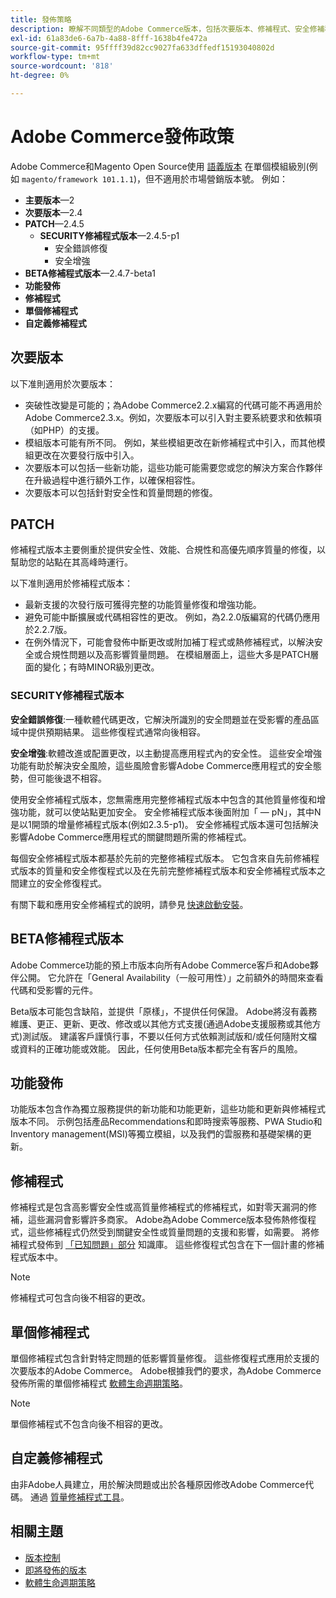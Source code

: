 ```yaml
---
title: 發佈策略
description: 瞭解不同類型的Adobe Commerce版本，包括次要版本、修補程式、安全修補程式、功能、修補程式、單個修補程式和自定義修補程式。
exl-id: 61a83de6-6a7b-4a88-8fff-1638b4fe472a
source-git-commit: 95ffff39d82cc9027fa633dffedf15193040802d
workflow-type: tm+mt
source-wordcount: '818'
ht-degree: 0%

---
```


# Adobe Commerce發佈政策

Adobe Commerce和Magento Open Source使用 [語義版本](https://semver.org/) 在單個模組級別(例如 `magento/framework 101.1.1`)，但不適用於市場營銷版本號。 例如：

- **主要版本**—2
- **次要版本**—2.4
- **PATCH**—2.4.5
   - **SECURITY修補程式版本**—2.4.5-p1
      - 安全錯誤修復
      - 安全增強
- **BETA修補程式版本**—2.4.7-beta1
- **功能發佈**
- **修補程式**
- **單個修補程式**
- **自定義修補程式**

## 次要版本

以下准則適用於次要版本：

- 突破性改變是可能的；為Adobe Commerce2.2.x編寫的代碼可能不再適用於Adobe Commerce2.3.x。例如，次要版本可以引入對主要系統要求和依賴項（如PHP）的支援。
- 模組版本可能有所不同。 例如，某些模組更改在新修補程式中引入，而其他模組更改在次要發行版中引入。
- 次要版本可以包括一些新功能，這些功能可能需要您或您的解決方案合作夥伴在升級過程中進行額外工作，以確保相容性。
- 次要版本可以包括針對安全性和質量問題的修復。

## PATCH

修補程式版本主要側重於提供安全性、效能、合規性和高優先順序質量的修復，以幫助您的站點在其高峰時運行。

以下准則適用於修補程式版本：

- 最新支援的次發行版可獲得完整的功能質量修復和增強功能。
- 避免可能中斷擴展或代碼相容性的更改。 例如，為2.2.0版編寫的代碼仍應用於2.2.7版。
- 在例外情況下，可能會發佈中斷更改或附加補丁程式或熱修補程式，以解決安全或合規性問題以及高影響質量問題。 在模組層面上，這些大多是PATCH層面的變化；有時MINOR級別更改。

### SECURITY修補程式版本

**安全錯誤修復**:一種軟體代碼更改，它解決所識別的安全問題並在受影響的產品區域中提供預期結果。 這些修復程式通常向後相容。

**安全增強**:軟體改進或配置更改，以主動提高應用程式內的安全性。 這些安全增強功能有助於解決安全風險，這些風險會影響Adobe Commerce應用程式的安全態勢，但可能後退不相容。

使用安全修補程式版本，您無需應用完整修補程式版本中包含的其他質量修復和增強功能，就可以使站點更加安全。 安全修補程式版本後面附加「 — pN」，其中N是以1開頭的增量修補程式版本(例如2.3.5-p1)。 安全修補程式版本還可包括解決影響Adobe Commerce應用程式的關鍵問題所需的修補程式。

每個安全修補程式版本都基於先前的完整修補程式版本。 它包含來自先前修補程式版本的質量和安全修復程式以及在先前完整修補程式版本和安全修補程式版本之間建立的安全修復程式。

有關下載和應用安全修補程式的說明，請參見 [快速啟動安裝](../installation/composer.md#example---security-patch)。

## BETA修補程式版本

Adobe Commerce功能的預上市版本向所有Adobe Commerce客戶和Adobe夥伴公開。 它允許在「General Availability（一般可用性）」之前額外的時間來查看代碼和受影響的元件。

Beta版本可能包含缺陷，並提供「原樣」，不提供任何保證。 Adobe將沒有義務維護、更正、更新、更改、修改或以其他方式支援(通過Adobe支援服務或其他方式)測試版。 建議客戶謹慎行事，不要以任何方式依賴測試版和/或任何隨附文檔或資料的正確功能或效能。 因此，任何使用Beta版本都完全有客戶的風險。

## 功能發佈

功能版本包含作為獨立服務提供的新功能和功能更新，這些功能和更新與修補程式版本不同。 示例包括產品Recommendations和即時搜索等服務、PWA Studio和Inventory management(MSI)等獨立模組，以及我們的雲服務和基礎架構的更新。

## 修補程式

修補程式是包含高影響安全性或高質量修補程式的修補程式，如對零天漏洞的修補，這些漏洞會影響許多商家。 Adobe為Adobe Commerce版本發佈熱修復程式，這些修補程式仍然受到關鍵安全性或質量問題的支援和影響，如需要。 將修補程式發佈到 [「已知問題」部分](https://support.magento.com/hc/en-us/sections/360003869892-Known-issues-patches-attached-) 知識庫。 這些修復程式包含在下一個計畫的修補程式版本中。

>[!NOTE]
>
>修補程式可包含向後不相容的更改。

## 單個修補程式

單個修補程式包含針對特定問題的低影響質量修復。 這些修復程式應用於支援的次要版本的Adobe Commerce。 Adobe根據我們的要求，為Adobe Commerce發佈所需的單個修補程式 [軟體生命週期策略](https://www.adobe.com/content/dam/cc/en/legal/terms/enterprise/pdfs/Adobe-Commerce-Software-Lifecycle-Policy.pdf)。

>[!NOTE]
>
>單個修補程式不包含向後不相容的更改。

## 自定義修補程式

由非Adobe人員建立，用於解決問題或出於各種原因修改Adobe Commerce代碼。 通過 [質量修補程式工具](https://experienceleague.adobe.com/docs/commerce-operations/tools/quality-patches-tool/usage.html)。

## 相關主題

- [版本控制](https://developer.adobe.com/commerce/php/development/versioning/)
- [即將發佈的版本](schedule.md)
- [軟體生命週期策略](https://www.adobe.com/content/dam/cc/en/legal/terms/enterprise/pdfs/Adobe-Commerce-Software-Lifecycle-Policy.pdf)
